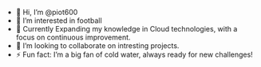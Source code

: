 - 👋 Hi, I’m @piot600
- 👀 I’m interested in football
- 🌱 Currently Expanding my knowledge in Cloud technologies, with a focus on continuous improvement.
- 💞️ I’m looking to collaborate on intresting projects.
- ⚡ Fun fact: I’m a big fan of cold water, always ready for new challenges!
